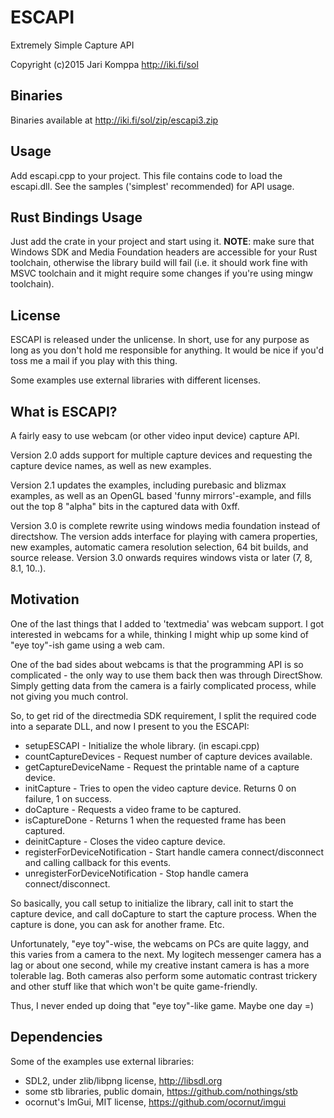 # ESCAPI
Extremely Simple Capture API

Copyright (c)2015 Jari Komppa
http://iki.fi/sol

## Binaries

Binaries available at http://iki.fi/sol/zip/escapi3.zip

## Usage

Add escapi.cpp to your project. This file contains code 
to load the escapi.dll. See the samples ('simplest' recommended)
for API usage.

## Rust Bindings Usage

Just add the crate in your project and start using it. **NOTE**:
make sure that Windows SDK and Media Foundation headers
are accessible for your Rust toolchain, otherwise the library
build will fail (i.e. it should work fine with MSVC toolchain
and it might require some changes if you're using mingw toolchain).

## License

ESCAPI is released under the unlicense. In short, use for any purpose 
as long as you don't hold me responsible for anything. It would be 
nice if you'd toss me a mail if you play with this thing.

Some examples use external libraries with different licenses.

## What is ESCAPI?

A fairly easy to use webcam (or other video input device) capture 
API.

Version 2.0 adds support for multiple capture devices and requesting
the capture device names, as well as new examples.

Version 2.1 updates the examples, including purebasic and blizmax
examples, as well as an OpenGL based 'funny mirrors'-example, and 
fills out the top 8 "alpha" bits in the captured data with 0xff.

Version 3.0 is complete rewrite using windows media foundation
instead of directshow. The version adds interface for playing
with camera properties, new examples, automatic camera resolution
selection, 64 bit builds, and source release. Version 3.0 onwards
requires windows vista or later (7, 8, 8.1, 10..).

## Motivation

One of the last things that I added to 'textmedia' was webcam support.
I got interested in webcams for a while, thinking I might whip up
some kind of "eye toy"-ish game using a web cam. 

One of the bad sides about webcams is that the programming API is
so complicated - the only way to use them back then was through DirectShow.
Simply getting data from the camera is a fairly complicated process,
while not giving you much control. 

So, to get rid of the directmedia SDK requirement, I split the required
code into a separate DLL, and now I present to you the ESCAPI:

- setupESCAPI - Initialize the whole library. (in escapi.cpp)
- countCaptureDevices - Request number of capture devices available.
- getCaptureDeviceName - Request the printable name of a capture device.
- initCapture - Tries to open the video capture device. Returns 0 on failure, 1 on success.
- doCapture - Requests a video frame to be captured.
- isCaptureDone - Returns 1 when the requested frame has been captured.
- deinitCapture - Closes the video capture device.
- registerForDeviceNotification - Start handle camera connect/disconnect and calling callback for this events.
- unregisterForDeviceNotification - Stop handle camera connect/disconnect.
  
So basically, you call setup to initialize the library,
call init to start the capture device, and call doCapture to 
start the capture process. When the capture is done, you can ask for 
another frame. Etc.

Unfortunately, "eye toy"-wise, the webcams on PCs are quite laggy,
and this varies from a camera to the next. My logitech messenger
camera has a lag or about one second, while my creative instant camera
is has a more tolerable lag. Both cameras also perform some automatic 
contrast trickery and other stuff like that which won't be quite game-friendly.

Thus, I never ended up doing that "eye toy"-like game. Maybe one day =)

## Dependencies

Some of the examples use external libraries:

- SDL2, under zlib/libpng license, http://libsdl.org
- some stb libraries, public domain, https://github.com/nothings/stb
- ocornut's ImGui, MIT license, https://github.com/ocornut/imgui

